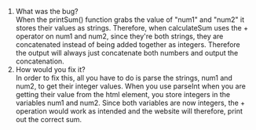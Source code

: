 1. What was the bug? <br>
When the printSum() function grabs the value of "num1" and "num2" it stores their values as strings. Therefore, when calculateSum uses the + operator on num1 and num2, since they're both strings, they are concatenated instead of being added together as integers. Therefore the output will always just concatenate both numbers and output the concatenation. <br>
2. How would you fix it? <br>
In order to fix this, all you have to do is parse the strings, num1 and num2, to get their integer values. When you use parseInt when you are getting their value from the html element, you store integers in the variables num1 and num2. Since both variables are now integers, the + operation would work as intended and the website will therefore, print out the correct sum. 

